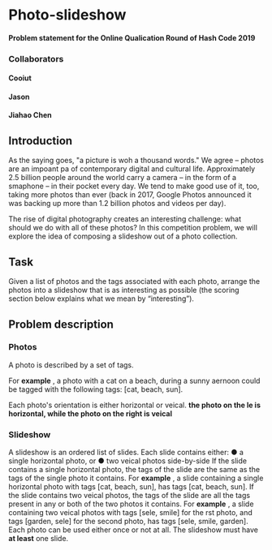 # Photo-slideshow
#### Problem statement for the Online Qualication Round of Hash Code 2019

### Collaborators
#### Cooiut
#### Jason
#### Jiahao Chen

## Introduction

As the saying goes, "a picture is woh a thousand words." We agree – photos are an
impoant pa of contemporary digital and cultural life. Approximately 2.5 billion
people around the world carry a camera – in the form of a smaphone – in their
pocket every day. We tend to make good use of it, too, taking more photos than ever
(back in 2017, Google Photos announced it was backing up more than 1.2 billion photos
and videos per day).

The rise of digital photography creates an interesting challenge: what should we do
with all of these photos? In this competition problem, we will explore the idea of
composing a slideshow out of a photo collection.

## Task

Given a list of photos and the tags associated with each photo, arrange the photos into
a slideshow that is as interesting as possible (the scoring section below explains what
we mean by “interesting”).

## Problem description

### Photos

A photo is described by a set of tags.

For **example** , a photo with a cat on a beach, during a sunny aernoon could be
tagged with the following tags: [cat, beach, sun].

Each photo's orientation is either horizontal or veical.
**the photo on the le is horizontal, while the photo on the right is veical**

### Slideshow

A slideshow is an ordered list of slides. Each slide contains either:
● a single horizontal photo, or
● two veical photos side-by-side
If the slide contains a single horizontal photo, the tags of the slide are the same as the
tags of the single photo it contains.
For **example** , a slide containing a single horizontal photo with tags [cat, beach, sun],
has tags [cat, beach, sun].
If the slide contains two veical photos, the tags of the slide are all the tags present in
any or both of the two photos it contains.
For **example** , a slide containing two veical photos with tags [sele, smile] for the
rst photo, and tags [garden, sele] for the second photo, has tags [sele, smile,
garden].
Each photo can be used either once or not at all. The slideshow must have **at least** one
slide.